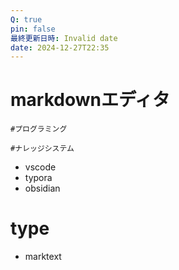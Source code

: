 ```yaml
---
Q: true
pin: false
最終更新日時: Invalid date
date: 2024-12-27T22:35
---
```

# markdownエディタ

`#プログラミング`

`#ナレッジシステム`

- vscode
- typora
- obsidian

# type

- marktext